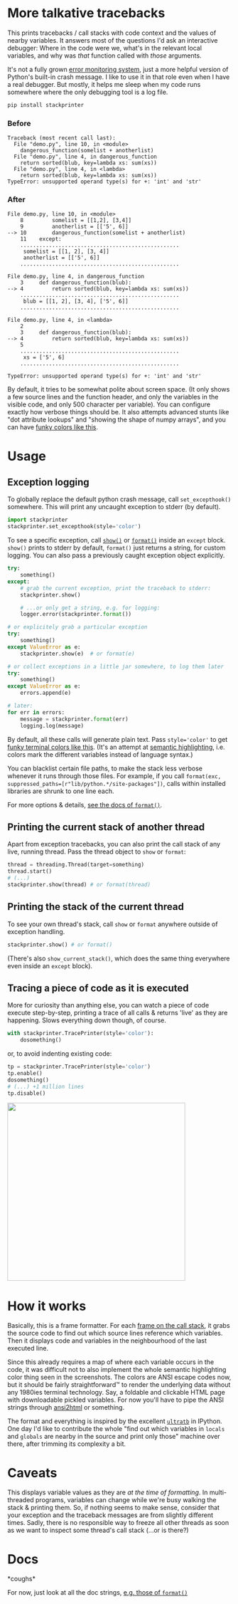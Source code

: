# More talkative tracebacks

This prints tracebacks / call stacks with code context and the values of nearby variables. It answers most of the questions I'd ask an interactive debugger: Where in the code were we, what's in the relevant local variables, and why was _that_ function called with _those_ arguments.

It's not a fully grown [error monitoring system](https://sentry.io/welcome/), just a more helpful version of Python's built-in crash message. I like to use it in that role even when I have a real debugger. But mostly, it helps me sleep when my code runs somewhere where the only debugging tool is a log file.

```bash
pip install stackprinter
```

### Before
```
Traceback (most recent call last):
  File "demo.py", line 10, in <module>
    dangerous_function(somelist + anotherlist)
  File "demo.py", line 4, in dangerous_function
    return sorted(blub, key=lambda xs: sum(xs))
  File "demo.py", line 4, in <lambda>
    return sorted(blub, key=lambda xs: sum(xs))
TypeError: unsupported operand type(s) for +: 'int' and 'str'
```

### After
```
File demo.py, line 10, in <module>
    8         somelist = [[1,2], [3,4]]
    9         anotherlist = [['5', 6]]
--> 10        dangerous_function(somelist + anotherlist)
    11    except:
    ..................................................
     somelist = [[1, 2], [3, 4]]
     anotherlist = [['5', 6]]
    ..................................................

File demo.py, line 4, in dangerous_function
    3     def dangerous_function(blub):
--> 4         return sorted(blub, key=lambda xs: sum(xs))
    ..................................................
     blub = [[1, 2], [3, 4], ['5', 6]]
    ..................................................

File demo.py, line 4, in <lambda>
    2
    3     def dangerous_function(blub):
--> 4         return sorted(blub, key=lambda xs: sum(xs))
    5
    ..................................................
     xs = ['5', 6]
    ..................................................

TypeError: unsupported operand type(s) for +: 'int' and 'str'
```

By default, it tries to be somewhat polite about screen space. (It only shows a few source lines and the function header, and only the variables in the visible code, and only 500 character per variable). You can configure exactly how verbose things should be. It also attempts advanced stunts like "dot attribute lookups" and "showing the shape of numpy arrays", and you can have [funky colors like this](https://github.com/cknd/stackprinter/blob/master/tb_after.png?raw=true).

# Usage

## Exception logging
To globally replace the default python crash message, call `set_excepthook()` somewhere. This will print any uncaught exception to stderr (by default).

```python
import stackprinter
stackprinter.set_excepthook(style='color')
```

To see a specific exception, call [`show()`](https://github.com/cknd/stackprinter/blob/master/stackprinter/__init__.py#L154-L162) or [`format()`](https://github.com/cknd/stackprinter/blob/master/stackprinter/__init__.py#L28-L137) inside an `except` block. `show()` prints to stderr by default, `format()` just returns a string, for custom logging. You can also pass a previously caught exception object explicitly.


```python
try:
    something()
except:
    # grab the current exception, print the traceback to stderr:
    stackprinter.show()

    # ...or only get a string, e.g. for logging:
    logger.error(stackprinter.format())
```
```python
# or explicitely grab a particular exception
try:
    something()
except ValueError as e:
    stackprinter.show(e)  # or format(e)

```
```python
# or collect exceptions in a little jar somewhere, to log them later
try:
    something()
except ValueError as e:
    errors.append(e)

# later:
for err in errors:
    message = stackprinter.format(err)
    logging.log(message)
```

By default, all these calls will generate plain text. Pass `style='color'` to get [funky terminal colors like this](https://github.com/cknd/stackprinter/blob/master/tb_after.png?raw=true). (It's an attempt at [semantic highlighting](https://medium.com/@brianwill/making-semantic-highlighting-useful-9aeac92411df), i.e. colors mark the different variables instead of language syntax.)

You can blacklist certain file paths, to make the stack less verbose whenever it runs through those files. For example, if you call `format(exc, suppressed_paths=[r"lib/python.*/site-packages"])`, calls within installed libraries are shrunk to one line each.

For more options & details, [see the docs of `format()`](https://github.com/cknd/stackprinter/blob/master/stackprinter/__init__.py#L28-L137).

## Printing the current stack of another thread
Apart from exception tracebacks, you can also print the call stack of any live, running thread. Pass the thread object to `show` or `format`:

```python
thread = threading.Thread(target=something)
thread.start()
# (...)
stackprinter.show(thread) # or format(thread)
```

## Printing the stack of the current thread
To see your own thread's stack, call `show` or `format` anywhere outside of exception handling.

```python
stackprinter.show() # or format()
```

(There's also `show_current_stack()`, which does the same thing everywhere even inside an `except` block).

## Tracing a piece of code as it is executed

More for curiosity than anything else, you can watch a piece of code execute step-by-step, printing a trace of all calls & returns 'live' as they are happening. Slows everything down though, of course.
```python
with stackprinter.TracePrinter(style='color'):
    dosomething()
```

or, to avoid indenting existing code:
```python
tp = stackprinter.TracePrinter(style='color')
tp.enable()
dosomething()
# (...) +1 million lines
tp.disable()
```

<img src="https://raw.githubusercontent.com/cknd/stackprinter/master/trace.png" width="400">

# How it works

Basically, this is a frame formatter. For each [frame on the call stack](https://en.wikipedia.org/wiki/Call_stack), it grabs the source code to find out which source lines reference which variables. Then it displays code and variables in the neighbourhood of the last executed line.

Since this already requires a map of where each variable occurs in the code, it was difficult not to also implement the whole semantic highlighting color thing seen in the screenshots. The colors are ANSI escape codes now, but it should be fairly straightforward™ to render the underlying data without any 1980ies terminal technology. Say, a foldable and clickable HTML page with downloadable pickled variables. For now you'll have to pipe the ANSI strings through [ansi2html](https://github.com/ralphbean/ansi2html/) or something.

The format and everything is inspired by the excellent [`ultratb`](https://ipython.readthedocs.io/en/stable/api/generated/IPython.core.ultratb.html) in IPython. One day I'd like to contribute the whole "find out which variables in `locals` and `globals` are nearby in the source and print only those" machine over there, after trimming its complexity a bit.

# Caveats

This displays variable values as they are _at the time of formatting_. In
multi-threaded programs, variables can change while we're busy walking
the stack & printing them. So, if nothing seems to make sense, consider that
your exception and the traceback messages are from slightly different times.
Sadly, there is no responsible way to freeze all other threads as soon
as we want to inspect some thread's call stack (...or is there?)

# Docs

\*coughs\*

For now, just look at all the doc strings, [e.g. those of `format()`](https://github.com/cknd/stackprinter/blob/master/stackprinter/__init__.py#L28-L137)
